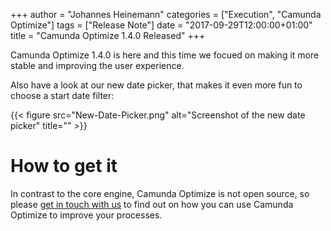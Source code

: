 +++
author = "Johannes Heinemann"
categories = ["Execution", "Camunda Optimize"]
tags = ["Release Note"]
date = "2017-09-29T12:00:00+01:00"
title = "Camunda Optimize 1.4.0 Released"
+++

Camunda Optimize 1.4.0 is here and this time we focued on making it more stable and improving the user experience.

Also have a look at our new date picker, that makes it even more fun to choose a start date filter:

{{< figure src="New-Date-Picker.png" alt="Screenshot of the new date picker" title="" >}}

# How to get it

In contrast to the core engine, Camunda Optimize is not open source, so please [get in touch with us](https://camunda.com/about/contact/) to find out on how you can use Camunda Optimize to improve your processes.
